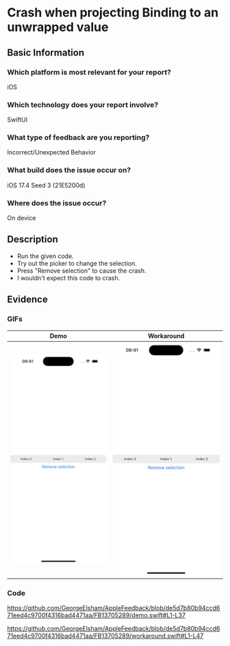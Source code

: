 # Crash when projecting Binding to an unwrapped value

## Basic Information
### Which platform is most relevant for your report?
iOS

### Which technology does your report involve?
SwiftUI

### What type of feedback are you reporting?
Incorrect/Unexpected Behavior

### What build does the issue occur on?
iOS 17.4 Seed 3 (21E5200d)

### Where does the issue occur?
On device

## Description
- Run the given code.
- Try out the picker to change the selection.
- Press "Remove selection" to cause the crash.
- I wouldn't expect this code to crash.

## Evidence
### GIFs
| Demo | Workaround |
|:-:|:-:|
| ![Demo GIF](demo.gif) | ![Workaround GIF](workaround.gif) |

### Code
https://github.com/GeorgeElsham/AppleFeedback/blob/de5d7b80b94ccd671eed4c9700f4316bad4471aa/FB13705289/demo.swift#L1-L37

https://github.com/GeorgeElsham/AppleFeedback/blob/de5d7b80b94ccd671eed4c9700f4316bad4471aa/FB13705289/workaround.swift#L1-L47
